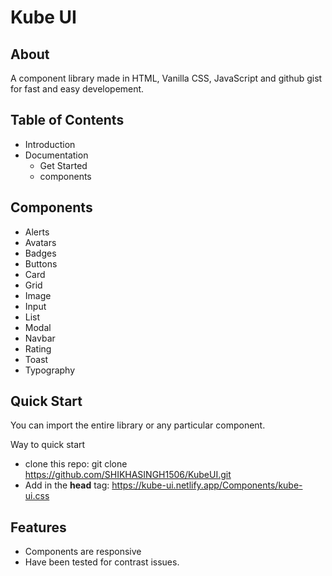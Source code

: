 # Kube UI
## About
A component library made in HTML, Vanilla CSS, JavaScript and github gist for fast and easy developement.

## Table of Contents
- Introduction
- Documentation
    - Get Started
    - components

## Components
- Alerts
- Avatars
- Badges
- Buttons
- Card
- Grid
- Image
- Input
- List
- Modal
- Navbar
- Rating
- Toast
- Typography 

## Quick Start
You can import the entire library or any particular component. 
 
Way to quick start
- clone this repo: git clone https://github.com/SHIKHASINGH1506/KubeUI.git
- Add in the **head** tag: https://kube-ui.netlify.app/Components/kube-ui.css

## Features
- Components are responsive
- Have been tested for contrast issues.
